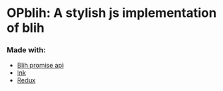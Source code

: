 # OPblih: A stylish js implementation of blih

### Made with:
* [Blih promise api](https://www.npmjs.com/package/blih)
* [Ink](https://www.npmjs.com/package/ink)
* [Redux](https://react-redux.js.org/)

